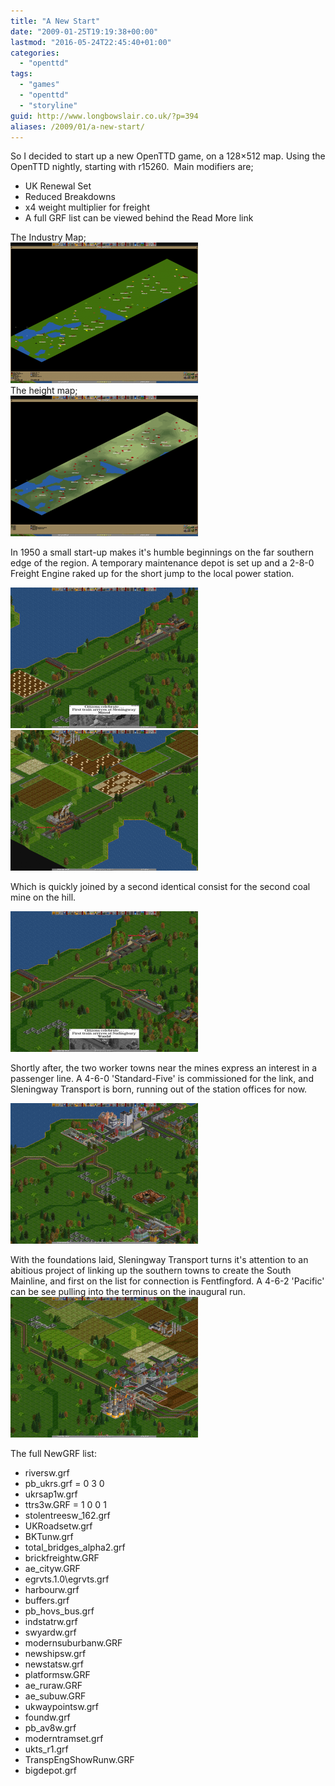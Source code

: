 ```yaml
---
title: "A New Start"
date: "2009-01-25T19:19:38+00:00"
lastmod: "2016-05-24T22:45:40+01:00"
categories: 
  - "openttd"
tags: 
  - "games"
  - "openttd"
  - "storyline"
guid: http://www.longbowslair.co.uk/?p=394
aliases: /2009/01/a-new-start/
---
```


So I decided to start up a new OpenTTD game, on a 128×512 map. Using the OpenTTD nightly, starting with r15260.  
Main modifiers are;

- UK Renewal Set
- Reduced Breakdowns
- x4 weight multiplier for freight
- A full GRF list can be viewed behind the Read More link

The Industry Map;  
[![unnamed-1st-jan-1950-1](images/unnamed-1st-jan-19501-300x225.png "unnamed-1st-jan-1950-1")](images/unnamed-1st-jan-19501.png)  
The height map;  
[![unnamed-1st-jan-1950-2](images/unnamed-1st-jan-19502-300x225.png "unnamed-1st-jan-1950-2")](images/unnamed-1st-jan-19502.png)

In 1950 a small start-up makes it's humble beginnings on the far southern edge of the region. A temporary maintenance depot is set up and a 2-8-0 Freight Engine raked up for the short jump to the local power station.

[![sleningway-transport-11th-feb-1950](images/sleningway-transport-11th-feb-1950-300x225.png "sleningway-transport-11th-feb-1950")](images/sleningway-transport-11th-feb-1950.png)[![sleningway-transport-19th-apr-1950](images/sleningway-transport-19th-apr-1950-300x225.png "sleningway-transport-19th-apr-1950")](images/sleningway-transport-19th-apr-1950.png)

Which is quickly joined by a second identical consist for the second coal mine on the hill.

[![sleningway-transport-13th-apr-1950](images/sleningway-transport-13th-apr-1950-300x225.png "sleningway-transport-13th-apr-1950")](images/sleningway-transport-13th-apr-1950.png)

Shortly after, the two worker towns near the mines express an interest in a passenger line. A 4-6-0 'Standard-Five' is commissioned for the link, and Sleningway Transport is born, running out of the station offices for now.

[![sleningway-transport-12th-jun-1950](images/sleningway-transport-12th-jun-1950-300x225.png "sleningway-transport-12th-jun-1950")](images/sleningway-transport-12th-jun-1950.png)

With the foundations laid, Sleningway Transport turns it's attention to an abitious project of linking up the southern towns to create the South Mainline, and first on the list for connection is Fentfingford. A 4-6-2 'Pacific' can be see pulling into the terminus on the inaugural run.
[![sleningway-transport-25th-nov-1950](images/sleningway-transport-25th-nov-1950-300x225.png "sleningway-transport-25th-nov-1950")](images/sleningway-transport-25th-nov-1950.png)

<!--more-->

The full NewGRF list:

- riversw.grf
- pb\_ukrs.grf = 0 3 0
- ukrsap1w.grf
- ttrs3w.GRF = 1 0 0 1
- stolentreesw\_162.grf
- UKRoadsetw.grf
- BKTunw.grf
- total\_bridges\_alpha2.grf
- brickfreightw.GRF
- ae\_cityw.GRF
- egrvts.1.0\\egrvts.grf
- harbourw.grf
- buffers.grf
- pb\_hovs\_bus.grf
- indstatrw.grf
- swyardw.grf
- modernsuburbanw.GRF
- newshipsw.grf
- newstatsw.grf
- platformsw.GRF
- ae\_ruraw.GRF
- ae\_subuw.GRF
- ukwaypointsw.grf
- foundw.grf
- pb\_av8w.grf
- moderntramset.grf
- ukts\_r1.grf
- TranspEngShowRunw.GRF
- bigdepot.grf
